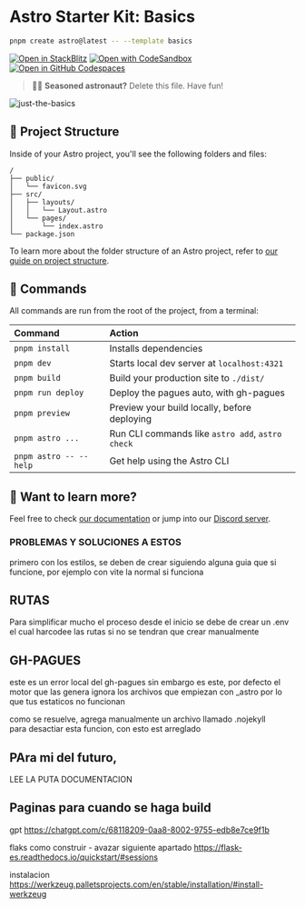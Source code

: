 # Astro Starter Kit: Basics

```sh
pnpm create astro@latest -- --template basics
```

[![Open in StackBlitz](https://developer.stackblitz.com/img/open_in_stackblitz.svg)](https://stackblitz.com/github/withastro/astro/tree/latest/examples/basics)
[![Open with CodeSandbox](https://assets.codesandbox.io/github/button-edit-lime.svg)](https://codesandbox.io/p/sandbox/github/withastro/astro/tree/latest/examples/basics)
[![Open in GitHub Codespaces](https://github.com/codespaces/badge.svg)](https://codespaces.new/withastro/astro?devcontainer_path=.devcontainer/basics/devcontainer.json)

> 🧑‍🚀 **Seasoned astronaut?** Delete this file. Have fun!

![just-the-basics](https://github.com/withastro/astro/assets/2244813/a0a5533c-a856-4198-8470-2d67b1d7c554)

## 🚀 Project Structure

Inside of your Astro project, you'll see the following folders and files:

```text
/
├── public/
│   └── favicon.svg
├── src/
│   ├── layouts/
│   │   └── Layout.astro
│   └── pages/
│       └── index.astro
└── package.json
```

To learn more about the folder structure of an Astro project, refer to [our guide on project structure](https://docs.astro.build/en/basics/project-structure/).

## 🧞 Commands

All commands are run from the root of the project, from a terminal:

| Command                |               Action                             |
| :--------------------- | :------------------------------------------------|
| `pnpm install`         | Installs dependencies                            |
| `pnpm dev`             | Starts local dev server at `localhost:4321`      |
| `pnpm build`           | Build your production site to `./dist/`          |
| `pnpm run deploy`      | Deploy the pagues auto, with gh-pagues           |
| `pnpm preview`         | Preview your build locally, before deploying     |
| `pnpm astro ...`       | Run CLI commands like `astro add`, `astro check` |
| `pnpm astro -- --help` | Get help using the Astro CLI                     |

## 👀 Want to learn more?

Feel free to check [our documentation](https://docs.astro.build) or jump into our [Discord server](https://astro.build/chat).


### PROBLEMAS Y SOLUCIONES A ESTOS

primero con los estilos, se deben de crear siguiendo alguna guia que si funcione, 
por ejemplo con vite la normal si funciona

## RUTAS 

Para simplificar mucho el proceso desde el inicio se debe de crear un .env el cual harcodee las rutas si no se tendran que crear manualmente

## GH-PAGUES 

este es un error  local del gh-pagues sin embargo es este, por defecto el motor que las genera ignora los archivos que empiezan con _astro por lo que tus estaticos no funcionan

como se resuelve, agrega manualmente un archivo llamado .nojekyll   
para desactiar esta funcion, con esto est arreglado

## PAra mi del futuro, 

LEE LA PUTA DOCUMENTACION 




## Paginas para cuando se haga build

gpt
https://chatgpt.com/c/68118209-0aa8-8002-9755-edb8e7ce9f1b

flaks como construir - avazar siguiente apartado 
https://flask-es.readthedocs.io/quickstart/#sessions

instalacion 
https://werkzeug.palletsprojects.com/en/stable/installation/#install-werkzeug

